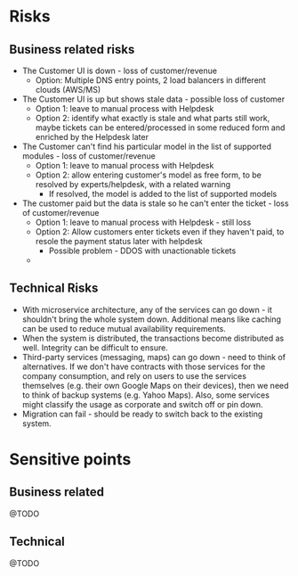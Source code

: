 # Risks

## Business related risks

* The Customer UI is down - loss of customer/revenue
  * Option: Multiple DNS entry points, 2 load balancers in different clouds (AWS/MS)
* The Customer UI is up but shows stale data - possible loss of customer
  * Option 1: leave to manual process with Helpdesk
  * Option 2: identify what exactly is stale and what parts still work, maybe tickets can be entered/processed in some reduced form and enriched by the Helpdesk later
* The Customer can't find his particular model in the list of supported modules - loss of customer/revenue
  * Option 1: leave to manual process with Helpdesk
  * Option 2: allow entering customer's model as free form, to be resolved by experts/helpdesk, with a related warning
    * If resolved, the model is added to the list of supported models
* The customer paid but the data is stale so he can't enter the ticket - loss of customer/revenue
  * Option 1: leave to manual process with Helpdesk - still loss
  * Option 2: Allow customers enter tickets even if they haven't paid, to resole the payment status later with helpdesk
    * Possible problem - DDOS with unactionable tickets
  * 

## Technical Risks

* With microservice architecture, any of the services can go down - it shouldn't bring the whole system down. Additional means like caching can be used to reduce mutual availability requirements.
* When the system is distributed, the transactions become distributed as well. Integrity can be difficult to ensure.
* Third-party services (messaging, maps) can go down - need to think of alternatives. If we don't have contracts with those services for the company consumption, and rely on users to use the services themselves (e.g. their own Google Maps on their devices), then we need to think of backup systems (e.g. Yahoo Maps). Also, some services might classify the usage as corporate and switch off or pin down.
* Migration can fail - should be ready to switch back to the existing system.

# Sensitive points

## Business related

@TODO

## Technical

@TODO
